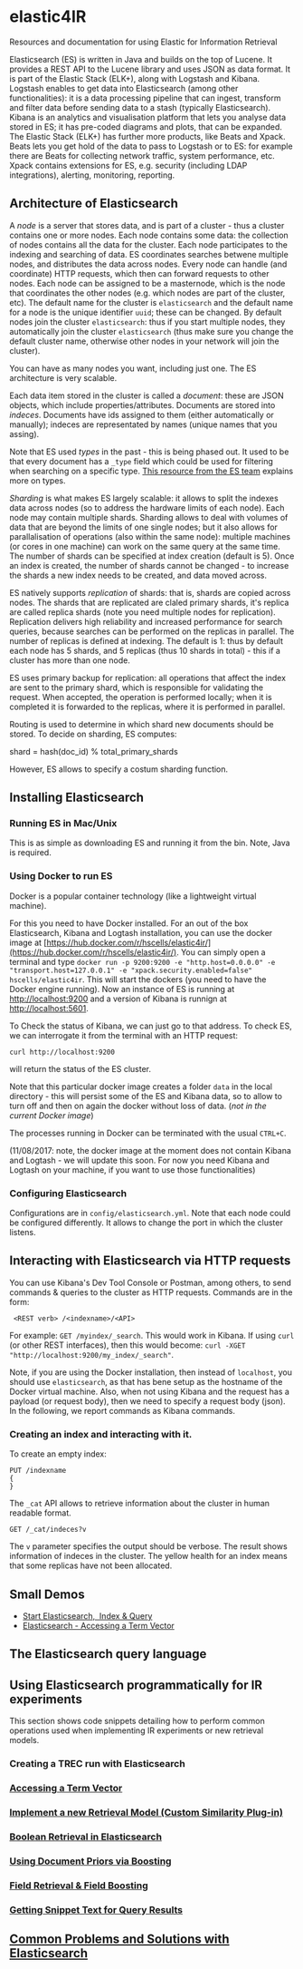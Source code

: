 # elastic4IR
Resources and documentation for using Elastic for Information Retrieval

Elasticsearch (ES) is written in Java and builds on the top of Lucene. It provides a REST API to the Lucene library and uses JSON as data format. It is part of the Elastic Stack (ELK+), along with Logstash and Kibana. Logstash enables to get data into Elasticsearch (among other functionalities): it is a data processing pipeline that can ingest, transform and filter data before sending data to a stash (typically Elasticsearch). Kibana is an analytics and visualisation platform that lets you analyse data stored in ES; it has pre-coded diagrams and plots, that can be expanded. The Elastic Stack (ELK+) has further more products, like Beats and Xpack. Beats lets you get hold of the data to pass to Logstash or to ES: for example there are Beats for collecting network traffic, system performance, etc. Xpack contains extensions for ES, e.g. security (including LDAP integrations), alerting, monitoring, reporting. 

## Architecture of Elasticsearch
A *node* is a server that stores data, and is part of a cluster - thus a cluster contains one or more nodes. Each node contains some data: the collection of nodes contains all the data for the cluster. Each node participates to the indexing and searching of data. ES coordinates searches betwene multiple nodes, and distributes the data across nodes. Every node can handle (and coordinate) HTTP requests, which then can forward requests to other nodes. Each node can be assigned to be a masternode, which is the node that coordinates the other nodes (e.g. which nodes are part of the cluster, etc). The default name for the cluster is `elasticsearch` and the default name for a node is the unique identifier `uuid`; these can be changed. By default nodes join the cluster `elasticsearch`: thus if you start multiple nodes, they automatically join the cluster `elasticsearch` (thus make sure you change the default cluster name, otherwise other nodes in your network will join the cluster).

You can have as many nodes you want, including just one. The ES architecture is very scalable.

Each data item stored in the cluster is called a *document*: these are JSON objects, which include properties/attributes. Documents are stored into *indeces*. Documents have ids assigned to them (either automatically or manually); indeces are representated by names (unique names that you assing). 

Note that ES used *types* in the past - this is being phased out. It used to be that every document has a `_type` field which could be used for filtering when searching on a specific type. [This resource from the ES team](https://www.elastic.co/blog/index-vs-type) explains more on types.

*Sharding* is what makes ES largely scalable: it allows to split the indexes data across nodes (so to address the hardware limits of each node). Each node may contain multiple shards. Sharding allows to deal with volumes of data that are beyond the limits of one single nodes; but it also allows for parallalisation of operations (also within the same node): multiple machines (or cores in one machine) can work on the same query at the same time. The number of shards can be specified at index creation (default is 5). Once an index is created, the number of shards cannot be changed - to increase the shards a new index needs to be created, and data moved across.

ES natively supports *replication* of shards: that is, shards are copied across nodes. The shards that are replicated are claled primary shards, it's replica are called replica shards (note you need multiple nodes for replication). Replication delivers high reliability and increased performance for search queries, because searches can be performed on the replicas in parallel. The number of replicas is defined at indexing. The default is 1: thus by default each node has 5 shards, and 5 replicas (thus 10 shards in total) - this if a cluster has more than one node. 

ES uses primary backup for replication: all operations that affect the index are sent to the primary shard, which is responsible for validating the request. When accepted, the operation is performed locally; when it is completed it is forwarded to the replicas, where it is performed in parallel.

Routing is used to determine in which shard new documents should be stored. To decide on sharding, ES computes:

shard = hash(doc_id) % total_primary_shards

However, ES allows to specify a costum sharding function.



## Installing Elasticsearch 

### Running ES in Mac/Unix

This is as simple as downloading ES and running it from the bin. Note, Java is required.


### Using Docker to run ES

Docker is a popular container technology (like a lightweight virtual machine). 

For this you need to have Docker installed. For an out of the box Elasticsearch, Kibana and Logtash installation, you can use the docker image at [https://hub.docker.com/r/hscells/elastic4ir/](https://hub.docker.com/r/hscells/elastic4ir/). You can simply open a terminal and type `docker run -p 9200:9200 -e "http.host=0.0.0.0" -e "transport.host=127.0.0.1" -e "xpack.security.enabled=false" hscells/elastic4ir`. This will start the dockers (you need to have the Docker engine running). Now an instance of ES is running at [http://localhost:9200](http://localhost:9200) and a version of Kibana is runnign at [http://localhost:5601](http://localhost:5601).

To Check the status of Kibana, we can just go to that address. To check ES, we can interrogate it from the terminal with an HTTP request:

```curl http://localhost:9200```

will return the status of the ES cluster.

Note that this particular docker image creates a folder `data` in the local directory - this will persist some of the ES and Kibana data, so to allow to turn off and then on again the docker without loss of data. (*not in the current Docker image*)

The processes running in Docker can be terminated with the usual `CTRL+C`. 

(11/08/2017: note, the docker image at the moment does not contain Kibana and Logtash - we will update this soon. For now you need Kibana and Logtash on your machine, if you want to use those functionalities)

### Configuring Elasticsearch

Configurations are in `config/elasticsearch.yml`. Note that each node could be configured differently.
It allows to change the port in which the cluster listens. 


## Interacting with Elasticsearch via HTTP requests

You can use Kibana's Dev Tool Console or Postman, among others, to send commands & queries to the cluster as HTTP requests.
Commands are in the form:

``` <REST verb> /<indexname>/<API>```

For example: `GET /myindex/_search`. This would work in Kibana. If using `curl` (or other REST interfaces), then this would become: `curl -XGET "http://localhost:9200/my_index/_search"`.

Note, if you are using the Docker installation, then instead of `localhost`, you should use `elasticsearch`, as that has bene setup as the hostname of the Docker virtual machine.
Also, when not using Kibana and the request has a payload (or request body), then we need to specify a request body (json).
In the following, we report commands as Kibana commands.

### Creating an index and interacting with it.

To create an empty index:

```
PUT /indexname
{
}
```

The `_cat` API allows to retrieve information about the cluster in human readable format.

```
GET /_cat/indeces?v
```

The `v` parameter specifies the output should be verbose. The result shows information of indeces in the cluster.
The yellow health for an index means that some replicas have not been allocated.

## Small Demos

 - [Start Elasticsearch,  Index & Query](https://gist.github.com/hscells/774e112d14e3f249e8960d7147d61353)
 - [Elasticsearch - Accessing a Term Vector](https://gist.github.com/hscells/4d52456b000220fd2fcf2b480c125052)

## The Elasticsearch query language

## Using Elasticsearch programmatically for IR experiments

This section shows code snippets detailing how to perform common operations used when implementing IR experiments or new retrieval models.

### Creating a TREC run with Elasticsearch

### [Accessing a Term Vector](https://github.com/ielab/elastic4IR/blob/master/term_vector/Accessing%20a%20Term%20Vector.ipynb)

### [Implement a new Retrieval Model (Custom Similarity Plug-in)](https://github.com/ielab/elastic4IR/blob/master/custom_scoring)

### [Boolean Retrieval in Elasticsearch](https://github.com/ielab/elastic4IR/blob/master/boolean_retrieval/Boolean%20Retrieval.ipynb)

### [Using Document Priors via Boosting](https://github.com/ielab/elastic4IR/blob/master/document_prior)

### [Field Retrieval & Field Boosting](https://github.com/ielab/elastic4IR/tree/master/field_retrieval)

### [Getting Snippet Text for Query Results](https://github.com/ielab/elastic4IR/tree/master/snippets)


## [Common Problems and Solutions with Elasticsearch](https://github.com/ielab/elastic4IR/tree/master/faq)

